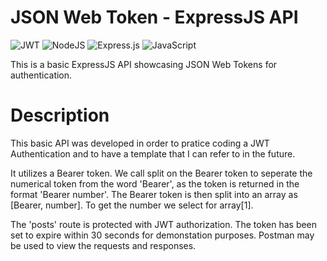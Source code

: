 # JSON Web Token - ExpressJS API

![JWT](https://img.shields.io/badge/JWT-black?style=for-the-badge&logo=JSON%20web%20tokens) ![NodeJS](https://img.shields.io/badge/node.js-6DA55F?style=for-the-badge&logo=node.js&logoColor=white) ![Express.js](https://img.shields.io/badge/express.js-%23404d59.svg?style=for-the-badge&logo=express&logoColor=%2361DAFB) ![JavaScript](https://img.shields.io/badge/javascript-%23323330.svg?style=for-the-badge&logo=javascript&logoColor=%23F7DF1E)

This is a basic ExpressJS API showcasing JSON Web Tokens for authentication.

# Description

This basic API was developed in order to pratice coding a JWT Authentication and to have a template that I can refer to in the future.

It utilizes a Bearer token. We call split on the Bearer token to seperate the numerical token from the word 'Bearer', as the token is returned in the format 'Bearer number'. The Bearer token is then split into an array as [Bearer, number]. To get the number we select for array[1].

The 'posts' route is protected with JWT authorization. The token has been set to expire within 30 seconds for demonstation purposes. Postman may be used to view the requests and responses.
